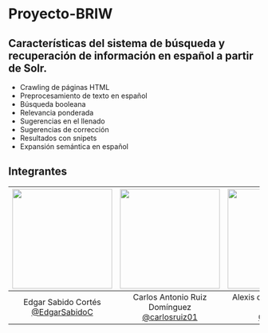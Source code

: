 # Proyecto-BRIW

## Características del sistema de búsqueda y recuperación de información en español a partir de Solr.

- Crawling de páginas HTML
- Preprocesamiento de texto en español
- Búsqueda booleana
- Relevancia ponderada
- Sugerencias en el llenado
- Sugerencias de corrección
- Resultados con snipets
- Expansión semántica en español

## Integrantes
|<img src="https://user-images.githubusercontent.com/63131135/187343349-bee2fc8d-87ad-4eff-9f3d-303994341125.png" width=200px>|<img src="https://user-images.githubusercontent.com/63131135/187343429-ee08196d-2ceb-496e-98a9-d9cf4b60bac3.png" width=200px>|<img src="https://user-images.githubusercontent.com/63131135/187343618-0fa57372-033f-4e51-97b7-98ac43abe592.png" width=200px>|
|:---:|:---:|:---:|
|Edgar Sabido Cortés <br> [@EdgarSabidoC](https://github.com/EdgarSabidoC)|Carlos Antonio Ruiz Domínguez<br> [@carlosruiz01](https://github.com/carlosruiz01)|Alexis de Jesús Rosaldo Pacheco<br> [@Aler011](https://github.com/Aler011)|
